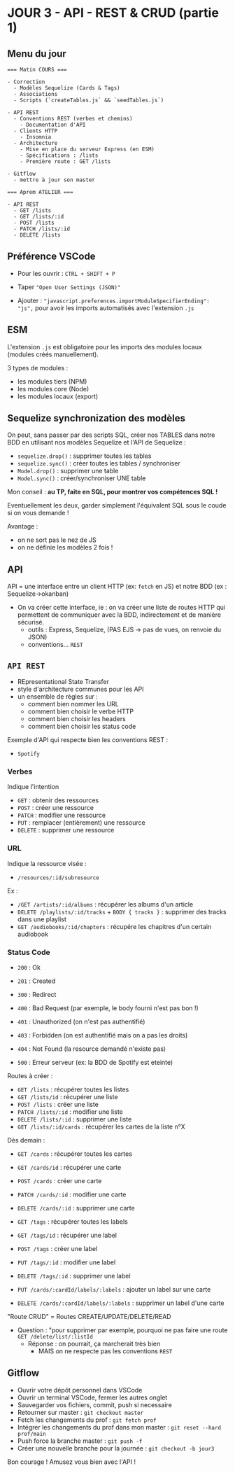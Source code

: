 # JOUR 3 - API - REST & CRUD (partie 1)

## Menu du jour

```
=== Matin COURS ===

- Correction
  - Modèles Sequelize (Cards & Tags)
  - Associations
  - Scripts (`createTables.js` && `seedTables.js`)

- API REST
  - Conventions REST (verbes et chemins)
    - Documentation d'API
  - Clients HTTP
    - Insomnia
  - Architecture
    - Mise en place du serveur Express (en ESM)
    - Spécifications : /lists
    - Première route : GET /lists

- Gitflow 
  - mettre à jour son master

=== Aprem ATELIER ===

- API REST
  - GET /lists
  - GET /lists/:id
  - POST /lists
  - PATCH /lists/:id
  - DELETE /lists
```

## Préférence VSCode 

- Pour les ouvrir : `CTRL + SHIFT + P`

- Taper `"Open User Settings (JSON)"`

- Ajouter : `"javascript.preferences.importModuleSpecifierEnding": "js",` pour avoir les imports automatisés avec l'extension `.js` 

## ESM

L'extension `.js` est obligatoire pour les imports des modules locaux (modules créés manuellement). 

3 types de modules : 
- les modules tiers (NPM)
- les modules core (Node)
- les modules locaux (export)

## Sequelize synchronization des modèles

On peut, sans passer par des scripts SQL, créer nos TABLES dans notre BDD en utilisant nos modèles Sequelize et l'API de Sequelize : 

- `sequelize.drop()` : supprimer toutes les tables
- `sequelize.sync()` : créer toutes les tables / synchroniser
- `Model.drop()` : supprimer une table
- `Model.sync()` : créer/synchroniser UNE table

Mon conseil : **au TP, faite en SQL, pour montrer vos compétences SQL !**

Eventuellement les deux, garder simplement l'équivalent SQL sous le coude si on vous demande ! 

Avantage : 
- on ne sort pas le nez de JS
- on ne définie les modèles 2 fois !


## API 

API = une interface entre un client HTTP (ex: `fetch` en JS) et notre BDD (ex : Sequelize->okanban)

- On va créer cette interface, ie : on va créer une liste de routes HTTP qui permettent de communiquer avec la BDD, indirectement et de manière sécurisé.
  - outils : Express, Sequelize, (PAS EJS -> pas de vues, on renvoie du JSON)
  - conventions... `REST`

## `API REST`

- REpresentational State Transfer
- style d'architecture communes pour les API
- un ensemble de règles sur :
  - comment bien nommer les URL
  - comment bien choisir le verbe HTTP
  - comment bien choisir les headers
  - comment bien choisir les status code

Exemple d'API qui respecte bien les conventions REST : 
- `Spotify`


### Verbes

Indique l'intention

- `GET` : obtenir des ressources
- `POST` : créer une ressource
- `PATCH` : modifier une ressource
- `PUT` : remplacer (entièrement) une ressource
- `DELETE` : supprimer une ressource

### URL

Indique la ressource visée :

- `/resources/:id/subresource`

Ex : 
- `/GET /artists/:id/albums` : récupérer les albums d'un article
- `DELETE /playlists/:id/tracks` + `BODY { tracks }` : supprimer des tracks dans une playlist
- `GET /audiobooks/:id/chapters` : récupére les chapitres d'un certain audiobook



### Status Code

- `200` : Ok
- `201` : Created

- `300` : Redirect

- `400` : Bad Request (par exemple, le body fourni n'est pas bon !)
- `401` : Unauthorized (on n'est pas authentifié)
- `403` : Forbidden (on est authentifié mais on a pas les droits)
- `404` : Not Found (la resource demandé n'existe pas)

- `500` : Erreur serveur (ex: la BDD de Spotify est eteinte)


Routes à créer : 
- `GET /lists` : récupérer toutes les listes
- `GET /lists/id` : récupérer une liste
- `POST /lists` : créer une liste
- `PATCH /lists/:id` : modifier une liste
- `DELETE /lists/:id` : supprimer une liste
- `GET /lists/:id/cards` : récupérer les cartes de la liste n°X


Dès demain : 
- `GET /cards` : récupérer toutes les cartes
- `GET /cards/id` : récupérer une carte
- `POST /cards` : créer une carte
- `PATCH /cards/:id` : modifier une carte
- `DELETE /cards/:id` : supprimer une carte

- `GET /tags` : récupérer toutes les labels
- `GET /tags/id` : récupérer une label
- `POST /tags` : créer une label
- `PUT /tags/:id` : modifier une label
- `DELETE /tags/:id` : supprimer une label
- `PUT /cards/:cardId/labels/:labels` : ajouter un label sur une carte
- `DELETE /cards/:cardId/labels/:labels` : supprimer un label d'une carte


"Route CRUD" = Routes CREATE/UPDATE/DELETE/READ


- Question : "pour supprimer par exemple, pourquoi ne pas faire une route `GET /delete/list/:listId`
  - Réponse : on pourrait, ça marcherait très bien
    - MAIS on ne respecte pas les conventions `REST` 


## Gitflow

- Ouvrir votre dépôt personnel dans VSCode
- Ouvrir un terminal VSCode, fermer les autres onglet
- Sauvegarder vos fichiers, commit, push si necessaire
- Retourner sur master : `git checkout master`
- Fetch les changements du prof : `git fetch prof`
- Intégrer les changements du prof dans mon master : `git reset --hard prof/main`
- Push force la branche master : `git push -f`
- Créer une nouvelle branche pour la journée : `git checkout -b jour3`

Bon courage ! Amusez vous bien avec l'API !

